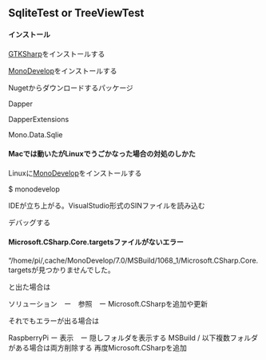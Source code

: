 ## SqliteTest or TreeViewTest

#### インストール

[GTKSharp](https://www.mono-project.com/download/stable/#download-lin)をインストールする

[MonoDevelop](https://www.monodevelop.com/download/#fndtn-download-lin-raspbian)をインストールする

Nugetからダウンロードするパッケージ

Dapper

DapperExtensions

Mono.Data.Sqlie


#### Macでは動いたがLinuxでうごかなった場合の対処のしかた

Linuxに[MonoDevelop](https://www.monodevelop.com/download/#fndtn-download-lin-raspbian)をインストールする

$ monodevelop

IDEが立ち上がる。VisualStudio形式のSINファイルを読み込む

デバッグする

#### Microsoft.CSharp.Core.targetsファイルがないエラー

“/home/pi/,cache/MonoDevelop/7.0/MSBuild/1068_1/Microsoft.CSharp.Core.targetsが見つかりませんでした。

と出た場合は

ソリューション　ー　参照　ー Microsoft.CSharpを追加や更新

それでもエラーが出る場合は

RaspberryPi ー 表示　ー 隠しフォルダを表示する
MSBuild / 以下複数フォルダがある場合は両方削除する
再度Microsoft.CSharpを追加
